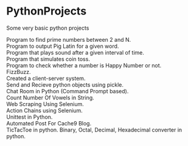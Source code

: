 # PythonProjects  

Some very basic python projects  
  
  
Program to find prime numbers between 2 and N.  
Program to output Pig Latin for a given word.  
Program that plays sound after a given interval of time.  
Program that simulates coin toss.  
Program to check whether a number is Happy Number or not.  
FizzBuzz.  
Created a client-server system.  
Send and Recieve python objects using pickle.  
Chat Room in Python (Command Prompt based).    
Count Number Of Vowels in String.  
Web Scraping Using Selenium.  
Action Chains using Selenium.  
Unittest in Python.  
Automated Post For Cache9 Blog.  
TicTacToe in python.
Binary, Octal, Decimal, Hexadecimal converter in python.
